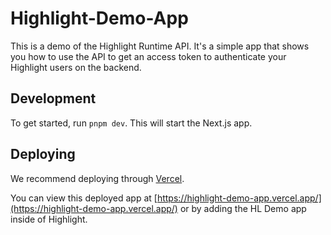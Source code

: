 # Highlight-Demo-App

This is a demo of the Highlight Runtime API. It's a simple app that shows you how to use the API to get an access token to authenticate your Highlight users on the backend.

## Development

To get started, run `pnpm dev`. This will start the Next.js app.

## Deploying

We recommend deploying through [Vercel](https://vercel.com).

You can view this deployed app at [https://highlight-demo-app.vercel.app/](https://highlight-demo-app.vercel.app/) or by adding the HL Demo app inside of Highlight.
